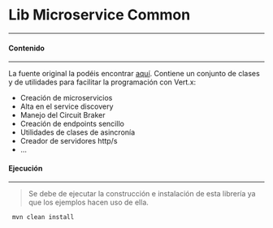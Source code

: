 # Lib Microservice Common
--------

#### **Contenido**
--------
La fuente original la podéis encontrar [aquí](http://www.sczyh30.com/vertx-blueprint-microservice/index.html#blueprint-common-module). Contiene un conjunto de clases y de utilidades para facilitar la programación con Vert.x:

- Creación de microservicios
- Alta en el service discovery
- Manejo del Circuit Braker
- Creación de endpoints sencillo
- Utilidades de clases de asincronía
- Creador de servidores http/s
- ...


#### **Ejecución**
--------

>Se debe de ejecutar la construcción e instalación de esta librería ya que los ejemplos hacen uso de ella.

```
 mvn clean install 
```
